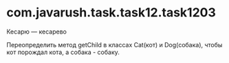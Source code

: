 # com.javarush.task.task12.task1203
Кесарю — кесарево

Переопределить метод getChild в классах Cat(кот) и Dog(собака), чтобы кот порождал кота, а собака - собаку.

